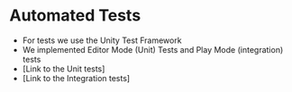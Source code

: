# Automated Tests
- For tests we use the Unity Test Framework
- We implemented Editor Mode (Unit) Tests and Play Mode (integration) tests
- [Link to the Unit tests]
- [Link to the Integration tests]
